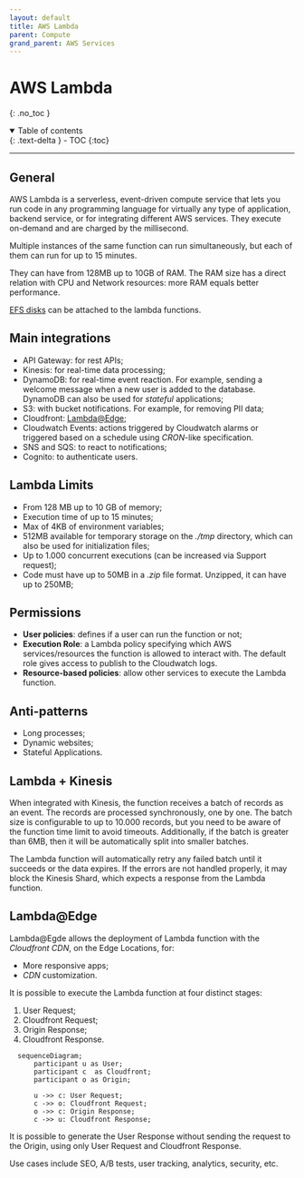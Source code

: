 ```yaml
---
layout: default
title: AWS Lambda
parent: Compute
grand_parent: AWS Services
---
```


# AWS Lambda
{: .no_toc }

<details open markdown="block">
  <summary>
    Table of contents
  </summary>
  {: .text-delta }
- TOC
{:toc}
</details>

---

## General

AWS Lambda is a serverless, event-driven compute service that lets you run code in any programming language for virtually any type of application, backend service, or for integrating different AWS services. They execute on-demand and are charged by the millisecond.

Multiple instances of the same function can run simultaneously, but each of them can run for up to 15 minutes. 

They can have from 128MB up to 10GB of RAM. The RAM size has a direct relation with CPU and Network resources: more RAM equals better performance.

[EFS disks](https://paulohsilvapinto.github.io/aws-certify/docs/services/storage/efs.html) can be attached to the lambda functions.

## Main integrations

- API Gateway: for rest APIs;
- Kinesis: for real-time data processing;
- DynamoDB: for real-time event reaction. For example, sending a welcome message when a new user is added to the database. DynamoDB can also be used for *stateful* applications;
- S3: with bucket notifications. For example, for removing PII data;
- Cloudfront: [Lambda@Edge](#lambdaedge);
- Cloudwatch Events: actions triggered by Cloudwatch alarms or triggered based on a schedule using *CRON*-like specification.
- SNS and SQS: to react to notifications;
- Cognito: to authenticate users.

## Lambda Limits

- From 128 MB up to 10 GB of memory;
- Execution time of up to 15 minutes;
- Max of 4KB of environment variables;
- 512MB available for temporary storage on the *./tmp* directory, which can also be used for initialization files;
- Up to 1.000 concurrent executions (can be increased via Support request);
- Code must have up to 50MB in a *.zip* file format. Unzipped, it can have up to 250MB;

## Permissions

- **User policies**: defines if a user can run the function or not;
- **Execution Role**: a Lambda policy specifying which AWS services/resources the function is allowed to interact with. The default role gives access to publish to the Cloudwatch logs.
- **Resource-based policies**: allow other services to execute the Lambda function.

## Anti-patterns

- Long processes;
- Dynamic websites;
- Stateful Applications.

## Lambda + Kinesis

When integrated with Kinesis, the function receives a batch of records as an event. The records are processed synchronously, one by one. The batch size is configurable to up to 10.000 records, but you need to be aware of the function time limit to avoid timeouts. Additionally, if the batch is greater than 6MB, then it will be automatically split into smaller batches.

The Lambda function will automatically retry any failed batch until it succeeds or the data expires. If the errors are not handled properly, it may block the Kinesis Shard, which expects a response from the Lambda function. 

## Lambda@Edge

Lambda@Egde allows the deployment of Lambda function with the *Cloudfront CDN*, on the Edge Locations, for:

- More responsive apps;
- *CDN* customization.

It is possible to execute the Lambda function at four distinct stages:

1. User Request;
2. Cloudfront Request;
3. Origin Response;
4. Cloudfront Response.

```mermaid
  sequenceDiagram;
      participant u as User;
      participant c  as Cloudfront;
      participant o as Origin;

      u ->> c: User Request;
      c ->> o: Cloudfront Request;
      o ->> c: Origin Response;
      c ->> u: Cloudfront Response;
```

It is possible to generate the User Response without sending the request to the Origin, using only User Request and Cloudfront Response.

Use cases include SEO, A/B tests, user tracking, analytics, security, etc.